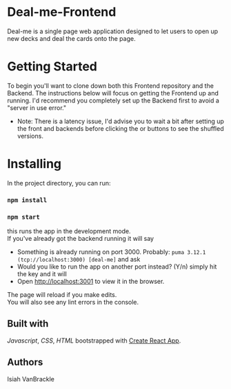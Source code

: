 # Deal-me-Frontend

Deal-me is a single page web application designed to let users to open up new decks and deal the cards onto the page.

# Getting Started
To begin you'll want to clone down both this Frontend repository and the Backend. The instructions below will focus on getting the Frontend up and running.  I'd recommend you completely set up the Backend first to avoid a "server in use error."
* Note: There is a latency issue, I'd advise you to wait a bit after setting up the front and backends before clicking the <New Deck> or <Deal Cards> buttons to see the shuffled versions.

# Installing
In the project directory, you can run:
### `npm install`

### `npm start`

this runs the app in the development mode.<br>
If you've already got the backend running it will say
* Something is already running on port 3000. Probably:
  `puma 3.12.1 (tcp://localhost:3000) [deal-me]`
and ask
* Would you like to run the app on another port instead? (Y/n)
simply hit the <y> key and it will
* Open [http://localhost:3001](http://localhost:3001) to view it in the browser.

The page will reload if you make edits.<br>
You will also see any lint errors in the console.

## Built with
*Javascript*,
*CSS*,
*HTML*
bootstrapped with [Create React App](https://github.com/facebook/create-react-app).



## Authors
Isiah VanBrackle
